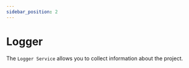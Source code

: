 ```yaml
---
sidebar_position: 2
---
```


# Logger

The `Logger Service` allows you to collect information about the project.
